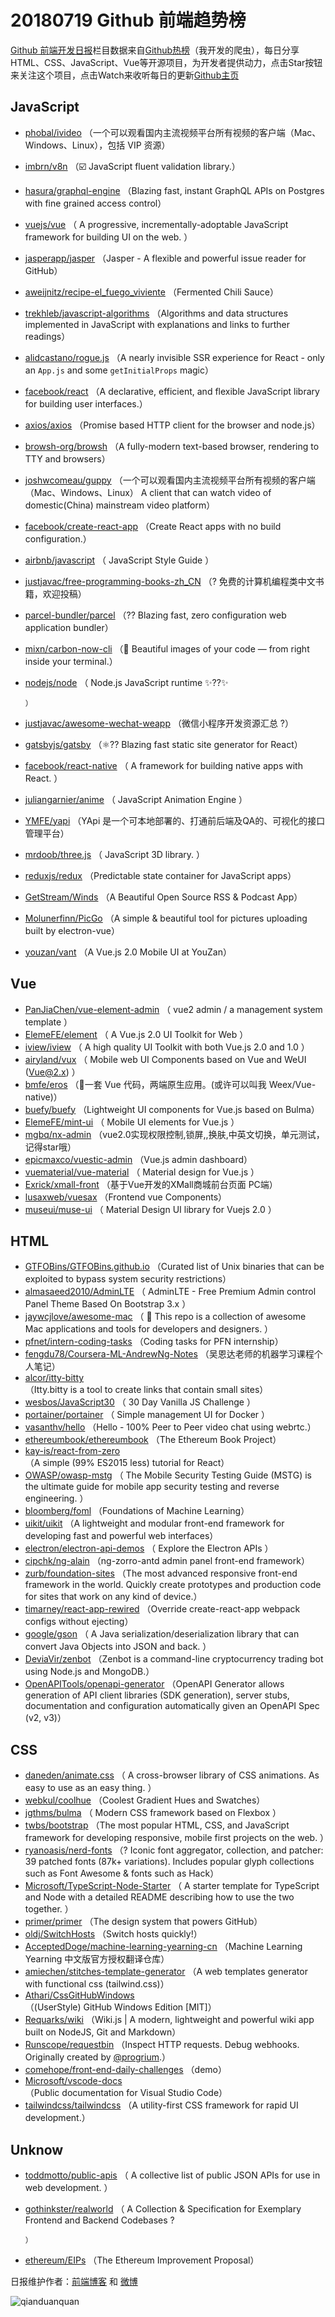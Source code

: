 # 20180719 Github 前端趋势榜

[Github 前端开发日报](https://qdkfweb.cn/c/news)栏目数据来自[Github热榜](https://github.qdkfweb.cn/)（我开发的爬虫），每日分享HTML、CSS、JavaScript、Vue等开源项目，为开发者提供动力，点击Star按钮来关注这个项目，点击Watch来收听每日的更新[Github主页](https://github.com/kujian/githubTrending)
## JavaScript

* [phobal/ivideo](https://github.com/phobal/ivideo) （一个可以观看国内主流视频平台所有视频的客户端（Mac、Windows、Linux），包括 VIP 资源）
* [imbrn/v8n](https://github.com/imbrn/v8n) （☑️ JavaScript fluent validation library.）
* [hasura/graphql-engine](https://github.com/hasura/graphql-engine) （Blazing fast, instant GraphQL APIs on Postgres with fine grained access control）
* [vuejs/vue](https://github.com/vuejs/vue) （
        A progressive, incrementally-adoptable JavaScript framework for building UI on the web.
      ）
* [jasperapp/jasper](https://github.com/jasperapp/jasper) （Jasper - A flexible and powerful issue reader for GitHub）
* [aweijnitz/recipe-el_fuego_viviente](https://github.com/aweijnitz/recipe-el_fuego_viviente) （Fermented Chili Sauce）
* [trekhleb/javascript-algorithms](https://github.com/trekhleb/javascript-algorithms) （Algorithms and data structures implemented in JavaScript with explanations and links to further readings）
* [alidcastano/rogue.js](https://github.com/alidcastano/rogue.js) （A nearly invisible SSR experience for React - only an `App.js` and some `getInitialProps` magic）
* [facebook/react](https://github.com/facebook/react) （A declarative, efficient, and flexible JavaScript library for building user interfaces.）
* [axios/axios](https://github.com/axios/axios) （Promise based HTTP client for the browser and node.js）
* [browsh-org/browsh](https://github.com/browsh-org/browsh) （A fully-modern text-based browser, rendering to TTY and browsers）
* [joshwcomeau/guppy](https://github.com/joshwcomeau/guppy) （一个可以观看国内主流视频平台所有视频的客户端（Mac、Windows、Linux） A client that can watch video of domestic(China) mainstream video platform）
* [facebook/create-react-app](https://github.com/facebook/create-react-app) （Create React apps with no build configuration.）
* [airbnb/javascript](https://github.com/airbnb/javascript) （
        JavaScript Style Guide
      ）
* [justjavac/free-programming-books-zh_CN](https://github.com/justjavac/free-programming-books-zh_CN) （? 免费的计算机编程类中文书籍，欢迎投稿）
* [parcel-bundler/parcel](https://github.com/parcel-bundler/parcel) （?? Blazing fast, zero configuration web application bundler）
* [mixn/carbon-now-cli](https://github.com/mixn/carbon-now-cli) （🎨 Beautiful images of your code — from right inside your terminal.）
* [nodejs/node](https://github.com/nodejs/node) （
        Node.js JavaScript runtime ✨??✨

      ）
* [justjavac/awesome-wechat-weapp](https://github.com/justjavac/awesome-wechat-weapp) （微信小程序开发资源汇总 ?）
* [gatsbyjs/gatsby](https://github.com/gatsbyjs/gatsby) （⚛️?? Blazing fast static site generator for React）
* [facebook/react-native](https://github.com/facebook/react) （
        A framework for building native apps with React.
      ）
* [juliangarnier/anime](https://github.com/juliangarnier/anime) （
        JavaScript Animation Engine
      ）
* [YMFE/yapi](https://github.com/YMFE/yapi) （YApi 是一个可本地部署的、打通前后端及QA的、可视化的接口管理平台）
* [mrdoob/three.js](https://github.com/mrdoob/three.js) （
        JavaScript 3D library.
      ）
* [reduxjs/redux](https://github.com/reduxjs/redux) （Predictable state container for JavaScript apps）
* [GetStream/Winds](https://github.com/GetStream/Winds) （A Beautiful Open Source RSS &amp; Podcast App）
* [Molunerfinn/PicGo](https://github.com/Molunerfinn/PicGo) （A simple &amp; beautiful tool for pictures uploading built by electron-vue）
* [youzan/vant](https://github.com/youzan/vant) （A Vue.js 2.0 Mobile UI at YouZan）

## Vue

* [PanJiaChen/vue-element-admin](https://github.com/PanJiaChen/vue-element-admin) （
        vue2 admin / a management system template
      ）
* [ElemeFE/element](https://github.com/ElemeFE/element) （
        A Vue.js 2.0 UI Toolkit for Web
      ）
* [iview/iview](https://github.com/iview/iview) （
        A high quality UI Toolkit with both Vue.js 2.0 and 1.0
      ）
* [airyland/vux](https://github.com/airyland/vux) （
        Mobile web UI Components based on Vue and WeUI (Vue@2.x)
      ）
* [bmfe/eros](https://github.com/bmfe/eros) （📱一套 Vue 代码，两端原生应用。(或许可以叫我 Weex/Vue-native)）
* [buefy/buefy](https://github.com/buefy/buefy) （Lightweight UI components for Vue.js based on Bulma）
* [ElemeFE/mint-ui](https://github.com/ElemeFE/mint-ui) （
        Mobile UI elements for Vue.js
      ）
* [mgbq/nx-admin](https://github.com/mgbq/nx-admin) （vue2.0实现权限控制,锁屏,,换肤,中英文切换，单元测试，记得star哦）
* [epicmaxco/vuestic-admin](https://github.com/epicmaxco/vuestic-admin) （Vue.js admin dashboard）
* [vuematerial/vue-material](https://github.com/vuematerial/vue-material) （
        Material design for Vue.js
      ）
* [Exrick/xmall-front](https://github.com/Exrick/xmall-front) （基于Vue开发的XMall商城前台页面 PC端）
* [lusaxweb/vuesax](https://github.com/lusaxweb/vuesax) （Frontend vue Components）
* [museui/muse-ui](https://github.com/museui/muse-ui) （
        Material Design UI library for Vuejs 2.0
      ）

## HTML

* [GTFOBins/GTFOBins.github.io](https://github.com/GTFOBins/GTFOBins.github.io) （Curated list of Unix binaries that can be exploited to bypass system security restrictions）
* [almasaeed2010/AdminLTE](https://github.com/almasaeed2010/AdminLTE) （
        AdminLTE - Free Premium Admin control Panel Theme Based On Bootstrap 3.x
      ）
* [jaywcjlove/awesome-mac](https://github.com/jaywcjlove/awesome-mac) （
         This repo is a collection of awesome Mac applications and tools for developers and designers.
      ）
* [pfnet/intern-coding-tasks](https://github.com/pfnet/intern-coding-tasks) （Coding tasks for PFN internship）
* [fengdu78/Coursera-ML-AndrewNg-Notes](https://github.com/fengdu78/Coursera-ML-AndrewNg-Notes) （吴恩达老师的机器学习课程个人笔记）
* [alcor/itty-bitty](https://github.com/alcor/itty-bitty) （Itty.bitty is a tool to create links that contain small sites）
* [wesbos/JavaScript30](https://github.com/wesbos/JavaScript30) （
        30 Day Vanilla JS Challenge
      ）
* [portainer/portainer](https://github.com/portainer/portainer) （
        Simple management UI for Docker
      ）
* [vasanthv/hello](https://github.com/vasanthv/hello) （Hello - 100% Peer to Peer video chat using webrtc.）
* [ethereumbook/ethereumbook](https://github.com/ethereumbook/ethereumbook) （The Ethereum Book Project）
* [kay-is/react-from-zero](https://github.com/kay-is/react-from-zero) （A simple (99% ES2015 less) tutorial for React）
* [OWASP/owasp-mstg](https://github.com/OWASP/owasp-mstg) （
         The Mobile Security Testing Guide (MSTG) is the ultimate guide for mobile app security testing and reverse engineering.
      ）
* [bloomberg/foml](https://github.com/bloomberg/foml) （Foundations of Machine Learning）
* [uikit/uikit](https://github.com/uikit/uikit) （A lightweight and modular front-end framework for developing fast and powerful web interfaces）
* [electron/electron-api-demos](https://github.com/electron/electron-api-demos) （
        Explore the Electron APIs
      ）
* [cipchk/ng-alain](https://github.com/cipchk/ng-alain) （ng-zorro-antd admin panel front-end framework）
* [zurb/foundation-sites](https://github.com/zurb/foundation-sites) （The most advanced responsive front-end framework in the world. Quickly create prototypes and production code for sites that work on any kind of device.）
* [timarney/react-app-rewired](https://github.com/timarney/react-app-rewired) （Override create-react-app webpack configs without ejecting）
* [google/gson](https://github.com/google/gson) （
        A Java serialization/deserialization library that can convert Java Objects into JSON and back.
      ）
* [DeviaVir/zenbot](https://github.com/DeviaVir/zenbot) （Zenbot is a command-line cryptocurrency trading bot using Node.js and MongoDB.）
* [OpenAPITools/openapi-generator](https://github.com/OpenAPITools/openapi-generator) （OpenAPI Generator allows generation of API client libraries (SDK generation), server stubs, documentation and configuration automatically given an OpenAPI Spec (v2, v3)）

## CSS

* [daneden/animate.css](https://github.com/daneden/animate.css) （
        A cross-browser library of CSS animations. As easy to use as an easy thing.
      ）
* [webkul/coolhue](https://github.com/webkul/coolhue) （Coolest Gradient Hues and Swatches）
* [jgthms/bulma](https://github.com/jgthms/bulma) （
        Modern CSS framework based on Flexbox
      ）
* [twbs/bootstrap](https://github.com/twbs/bootstrap) （The most popular HTML, CSS, and JavaScript framework for developing responsive, mobile first projects on the web.
      ）
* [ryanoasis/nerd-fonts](https://github.com/ryanoasis/nerd-fonts) （? Iconic font aggregator, collection, and patcher: 39 patched fonts (87k+ variations). Includes popular glyph collections such as Font Awesome &amp; fonts such as Hack）
* [Microsoft/TypeScript-Node-Starter](https://github.com/Microsoft/TypeScript-Node-Starter) （
        A starter template for TypeScript and Node with a detailed README describing how to use the two together.
      ）
* [primer/primer](https://github.com/primer/primer) （The design system that powers GitHub）
* [oldj/SwitchHosts](https://github.com/oldj/SwitchHosts) （Switch hosts quickly!）
* [AcceptedDoge/machine-learning-yearning-cn](https://github.com/AcceptedDoge/machine-learning-yearning-cn) （Machine Learning Yearning 中文版官方授权翻译仓库）
* [amiechen/stitches-template-generator](https://github.com/amiechen/stitches-template-generator) （A web templates generator with functional css (tailwind.css)）
* [Athari/CssGitHubWindows](https://github.com/Athari/CssGitHubWindows) （(UserStyle) GitHub Windows Edition [MIT]）
* [Requarks/wiki](https://github.com/Requarks/wiki) （Wiki.js | A modern, lightweight and powerful wiki app built on NodeJS, Git and Markdown）
* [Runscope/requestbin](https://github.com/Runscope/requestbin) （Inspect HTTP requests. Debug webhooks. Originally created by <a href="https://github.com/progrium" class="user-mention">@progrium</a>.）
* [comehope/front-end-daily-challenges](https://github.com/comehope/front-end-daily-challenges) （demo）
* [Microsoft/vscode-docs](https://github.com/Microsoft/vscode-docs) （Public documentation for Visual Studio Code）
* [tailwindcss/tailwindcss](https://github.com/tailwindcss/tailwindcss) （A utility-first CSS framework for rapid UI development.）

## Unknow

* [toddmotto/public-apis](https://github.com/toddmotto/public-apis) （
        A collective list of public JSON APIs for use in web development.
      ）
* [gothinkster/realworld](https://github.com/gothinkster/realworld) （
        A Collection &amp; Specification for Exemplary Frontend and Backend Codebases ?

      ）
* [ethereum/EIPs](https://github.com/ethereum/EIPs) （The Ethereum Improvement Proposal）


日报维护作者：[前端博客](https://qdkfweb.cn/) 和 [微博](https://qdkfweb.cn/go/weibo)

![qianduanquan](https://user-images.githubusercontent.com/3055447/38468989-651132ac-3b80-11e8-8e6b-15122322a9d7.png)